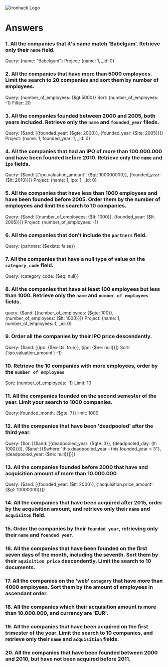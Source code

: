 ![Ironhack Logo](https://i.imgur.com/1QgrNNw.png)

# Answers

### 1. All the companies that it's name match 'Babelgum'. Retrieve only their `name` field.
Query: {name: "Babelgum"}
Project: {name: 1, _id: 0}

### 2. All the companies that have more than 5000 employees. Limit the search to 20 companies and sort them by **number of employees**.
Query: {number_of_employees: {$gt:5000}}
Sort: {number_of_employees: -1}
Filter: 20

### 3. All the companies founded between 2000 and 2005, both years included. Retrieve only the `name` and `founded_year` fileds.
Query: {$and: [{founded_year: {$gte: 2000}}, {founded_year: {$lte: 2005}}]}
Project: {name: 1, founded_year: 1, _id: 0}

### 4. All the companies that had an IPO of more than 100.000.000 and have been founded before 2010. Retrieve only the `name` and `ipo` fields.
Query: {$and: [{'ipo.valuation_amount': {$gt: 100000000}}, {founded_year: {$lt: 2010}}]}
Project: {name: 1, ipo: 1, _id: 0}
### 5. All the companies that have less than 1000 employees and have been founded before 2005. Order them by the number of employees and limit the search to 10 companies.
Query: {$and: [{number_of_employees: {$lt: 1000}}, {founded_year: {$lt: 2005}}]}
Project: {number_of_employees: -1}

### 6. All the companies that don't include the `partners` field.
Query: {partners: {$exists: false}}
### 7. All the companies that have a null type of value on the `category_code` field.
Query: {category_code: {$eq: null}}

### 8. All the companies that have at least 100 employees but less than 1000. Retrieve only the `name` and `number of employees` fields.
query: {$and: [{number_of_employees: {$gte: 100}},{number_of_employees: {$lt: 1000}}]}
Project: {name: 1, number_of_employees: 1, _id: 0}

### 9. Order all the companies by their IPO price descendently.
Query: {$and: [{ipo: {$exists: true}}, {ipo: {$ne: null}}]}
Sort: {'ipo.valuation_amount': -1}

### 10. Retrieve the 10 companies with more employees, order by the `number of employees`
Sort: {number_of_employees: -1}
Limit: 10

### 11. All the companies founded on the second semester of the year. Limit your search to 1000 companies.
Query:{founded_month: {$gte: 7}}
limit: 1000
### 12. All the companies that have been 'deadpooled' after the third year.

Query: {$or: [{$and: [{deadpooled_year: {$gte: 3}}, {deadpooled_day: {lt: 1000}}]}, {$and: [{$where:"this.deadpooled_year - this.founded_year > 3"}, {deadpooled_year: {$ne: null}}]}]}
### 13. All the companies founded before 2000 that have and acquisition amount of more than 10.000.000
Query: {$and: [{founded_year: {$lt: 2000}}, {'acquisition.price_amount': {$gt: 10000000}}]}
### 14. All the companies that have been acquired after 2015, order by the acquisition amount, and retrieve only their `name` and `acquisiton` field.

### 15. Order the companies by their `founded year`, retrieving only their `name` and `founded year`.

### 16. All the companies that have been founded on the first seven days of the month, including the seventh. Sort them by their `aquisition price` descendently. Limit the search to 10 documents.

### 17. All the companies on the 'web' `category` that have more than 4000 employees. Sort them by the amount of employees in ascendant order.

### 18. All the companies which their acquisition amount is more than 10.000.000, and currency are 'EUR'.

### 19. All the companies that have been acquired on the first trimester of the year. Limit the search to 10 companies, and retrieve only their `name` and `acquisition` fields.

### 20. All the companies that have been founded between 2000 and 2010, but have not been acquired before 2011.
